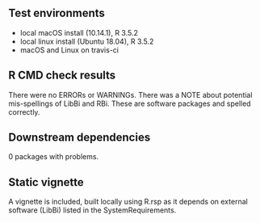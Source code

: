 ## Test environments
* local macOS install (10.14.1), R 3.5.2
* local linux install (Ubuntu 18.04), R 3.5.2
* macOS and Linux on travis-ci

## R CMD check results
There were no ERRORs or WARNINGs. There was a NOTE about potential mis-spellings of LibBi and RBi. These are software packages and spelled correctly.

## Downstream dependencies
0 packages with problems.

## Static vignette
A vignette is included, built locally using R.rsp as it depends on external software (LibBi) listed in the SystemRequirements.

